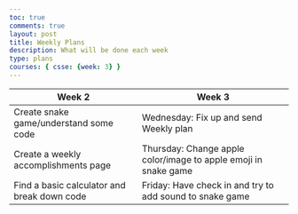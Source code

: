 ```yaml
---
toc: true
comments: true
layout: post
title: Weekly Plans
description: What will be done each week
type: plans
courses: { csse: {week: 3} }
---
```

 
 | Week 2 | Week 3 |
| -------- | -------- |
| Create snake game/understand some code | Wednesday: Fix up and send Weekly plan |
| Create a weekly accomplishments page | Thursday: Change apple color/image to apple emoji in snake game |
| Find a basic calculator and break down code | Friday: Have check in and try to add sound to snake game |